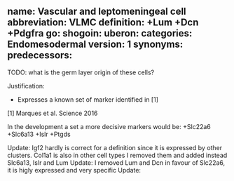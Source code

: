 name: Vascular and leptomeningeal cell
abbreviation: VLMC
definition: +Lum +Dcn +Pdgfra
go:
shogoin: 
uberon:
categories: Endomesodermal
version: 1
synonyms:
predecessors:
---

TODO: what is the germ layer origin of these cells?

Justification:

* Expresses a known set of marker identified in [1]

[1] Marques et al. Science 2016

In the development a set a more decisive markers would be:
+Slc22a6 +Slc6a13 +Islr +Ptgds

Update: Igf2 hardly is correct for a definition since it is expressed by other clusters. Col1a1 is also in other cell types
I removed them and added instead Slc6a13, Islr and Lum
Update: I removed Lum and Dcn in favour of Slc22a6, it is higly expressed and very specific
Update: 
